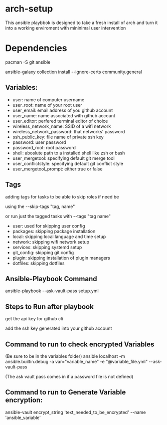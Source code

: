 # arch-setup

This ansible playbbok is designed to take a fresh install of arch and turn it into a working enviroment with mininimal user intervention

# Dependencies

pacman -S git ansible

ansible-galaxy collection install --ignore-certs community.general

Variables:
--------------

- user: name of computer username
- user_root: name of your root user
- user_email: email address of you github account
- user_name: name associated with github account
- user_editor: perfered terminal editor of choice
- wireless_network_name: SSID of a wifi network
- wireless_network_password: that networks' password
- ssh_public_key: file name of private ssh key
- password: user password
- password_root: root password
- shell: aboslute path to a installed shell like zsh or bash
- user_mergetool: specifying default git merge tool
- user_conflictstyle: specifying default git conflict style
- user_mergetool_prompt: either true or false

Tags
--------------------------
adding tags for tasks to be able to skip roles if need be

using the --skip-tags "tag, name"

or run just the tagged tasks with --tags "tag name"

- user: used for skipping user config
- packages: skipping package installation
- local: skipping local language and time setup
- network: skipping wifi network setup
- services: skipping systemd setup
- git_config: skipping git config
- plugin: skipping installation of plugin managers
- dotfiles: skipping dotfiles

Ansible-Playbook Command
--------------------------

ansible-playbook --ask-vault-pass setup.yml


Steps to  Run after playbook
-----------------------------

get the api key for github cli

add the ssh key generated into your github account

Command to run to check encrypted Variables
-------------------------------------------

(Be sure to be in the variables folder)
ansible localhost -m ansible.builtin.debug -a var="variable_name" -e "@variable_file.yml" --ask-vault-pass

(The ask vault pass comes in if a password file is not defined)
 
 
 Command to run to Generate Variable encryption:
 -----------------------------------------------
 
 ansible-vault encrypt_string 'text_needed_to_be_encrypted' --name 'ansible_variable'
